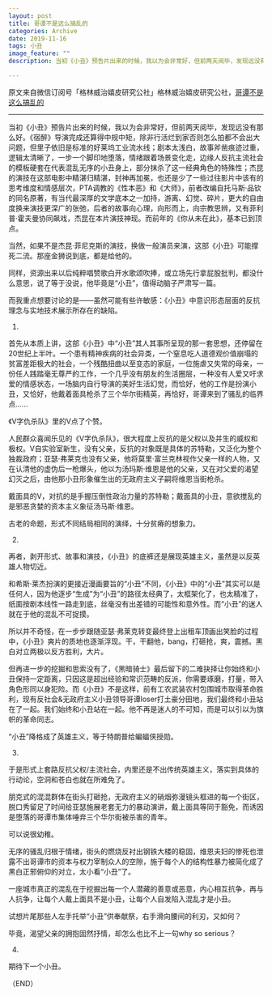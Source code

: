 ```yaml
---
layout: post
title: 哥谭不是这么搞乱的
categories: Archive
date: 2019-11-16
tags: 小丑
image_feature: ""
description: 当初《小丑》预告片出来的时候，我以为会非常好，但前两天阅毕，发现远没有那么好。

---
```


原文来自微信订阅号「格林威治嬉皮研究公社」格林威治嬉皮研究公社，[哥谭不是这么搞乱的](http://wechatscope.jmsc.hku.hk:8000/html?fn=gh_929de71f2df8_2019-11-16_2651611996_D28MXgLWAV.y.tar.gz)

---

当初《小丑》预告片出来的时候，我以为会非常好，但前两天阅毕，发现远没有那么好。《宿醉》导演完成还算得中规中矩，除非行活烂到家否则怎么拍都不会出大问题，但里子依旧是标准的好莱坞工业流水线；剧本太浅白，故事斧凿痕迹过重，逻辑太清晰了，一步一个脚印地堕落，情绪跟着场景变化走，边缘人反抗主流社会的模板硬套在代表混乱无序的小丑身上，部分抹杀了这一经典角色的特殊性；杰昆的演技在这部电影中精湛归精湛，封神再加冕，也还是少了一些过往影片中该有的思考维度和情感层次，PTA调教的《性本恶》和《大师》，前者改编自托马斯·品钦的同名原著，有当代最深厚的文学底本之一加持，游离、幻觉、碎片，更大的自由度换来演技更深广的张弛，后者的故事向心理，向形而上，向宗教思辨，又有菲利普·霍夫曼协同飙戏，杰昆在本片演技神现。而前年的《你从未在此》，基本已到顶点。


当然，如果不是杰昆·菲尼克斯的演技，换做一般演员来演，这部《小丑》可能撑死二流。那座金狮说到底，都是给他的。

同样，资源出来以后纯粹唱赞歌白开水歌颂吹捧，或立场先行拿屁股批判，都没什么意思，说了等于没说，他毕竟是“小丑”，值得动脑子严肃写一篇。


而我重点想要讨论的是——虽然可能有些许敏感：《小丑》中意识形态层面的反抗理念与实地技术展示所存在的缺陷。

1.

首先从本质上讲，这部《小丑》中“小丑”其人其事所呈现的那一套思想，还停留在20世纪上半叶。一个患有精神疾病的社会异类，一个窒息吃人道德观价值崩塌的贫富差距极大的社会，一个残酷扭曲以至变态的家庭，一位施虐又失常的母亲，一份任人践踏毫无尊严的工作，一个几乎没有朋友的生活圈层，一种没有人爱又吁求爱的情感状态，一场脑内自行导演的美好生活幻觉，而恰好，他的工作是扮演小丑，又恰好，他戴着面具枪杀了三个华尔街精英，再恰好，哥谭来到了骚乱的临界点......

《V字仇杀队》里的V点了个赞。

人民群众喜闻乐见的《V字仇杀队》，很大程度上反抗的是父权以及并生的威权和极权。V自实验室新生，没有父亲，反抗的对象既是具体的苏特勒，又泛化为整个独裁政府；亚瑟·弗莱克也没有父亲，他将莫里·富兰克林视作父亲一样的人物，又在认清他的虚伪后一枪爆头，他以为汤玛斯·维恩是他的父亲，又在对父爱的渴望幻灭之后，由他那小丑形象催生出的无政府主义子嗣将维恩当街枪杀。


戴面具的V，对抗的是手握压倒性政治力量的苏特勒；戴面具的小丑，意欲搅乱的是邪恶贪婪的资本主义象征汤马斯·维恩。

古老的命题，形式不同结局相同的演绎，十分贫瘠的想象力。

2.

再者，剥开形式、故事和演技，《小丑》的底裤还是展现英雄主义，虽然是以反英雄人物切近。

和希斯·莱杰扮演的更接近漫画要旨的“小丑”不同，《小丑》中的“小丑”其实可以是任何人，因为他逐步“生成”为“小丑”的路径太经典了，太框架化了，也太精准了，纸面按剧本线性一路走到底，丝毫没有出差错的可能性和意外性。而“小丑”的迷人就在于他的混乱不可捉摸。

所以并不奇怪，在一步步跟随亚瑟·弗莱克转变最终登上出租车顶画出笑脸的过程中，《小丑》爽片的质地也逐渐浮现。干，干翻他，bang，打砸抢，爽，震撼。黑白对立两极以反方胜利，大片。

但再进一步的挖掘和思索没有了，《黑暗骑士》最后留下的二难抉择让你始终和小丑保持一定距离，只因这是超出经验和常识范畴的反派，你需要琢磨，打量，带入角色形同以身犯险。而《小丑》不是这样，前有工农武装农村包围城市取得革命胜利，现有反社会&无政府主义小丑领导哥谭loser打土豪分田地，我们最终和小丑站在了一起。我们始终和小丑站在一起。他不再是迷人的不可知，而是可以引以为旗帜的革命同志。

“小丑”降格成了英雄主义，等于特朗普给蝙蝠侠授勋。

3.

于是形式上套路反抗父权/主流社会，内里还是不出传统英雄主义，落实到具体的行动论，空洞和苍白也就在所难免了。

朋克式的混混群体在街头打砸抢，无政府主义的硝烟弥漫镜头框进的每一个街区，脱口秀留足了时间给亚瑟施展老套无力的暴动演讲，戴上面具等同于豁免，而诱因是堕落的哥谭市集体唾弃三个华尔街被杀害的青年。

可以说很幼稚。

无序的骚乱归根于情绪，街头的燃烧反衬出钢铁大楼的稳固，维恩夫妇的惨死也泄露不出哥谭市的资本与权力宰制众人的空隙，施于每个人的结构性暴力被简化成了黑白正邪俯仰的对立，太小看“小丑”了。

一座城市真正的混乱在于挖掘出每一个人潜藏的善意或恶意，内心相互抗争，再与人抗争，让每个人戴上面具不是小丑，让每个人自发陷入混乱才是小丑。

试想片尾那些人左手托举“小丑”供奉献祭，右手滑向腰间的利刃，又如何？

毕竟，渴望父亲的拥抱固然抒情，却怎么也比不上一句why so serious？

4.

期待下一个小丑。




（END）